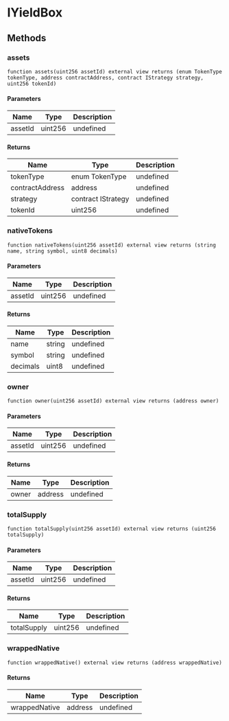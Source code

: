 # IYieldBox









## Methods

### assets

```solidity
function assets(uint256 assetId) external view returns (enum TokenType tokenType, address contractAddress, contract IStrategy strategy, uint256 tokenId)
```





#### Parameters

| Name | Type | Description |
|---|---|---|
| assetId | uint256 | undefined |

#### Returns

| Name | Type | Description |
|---|---|---|
| tokenType | enum TokenType | undefined |
| contractAddress | address | undefined |
| strategy | contract IStrategy | undefined |
| tokenId | uint256 | undefined |

### nativeTokens

```solidity
function nativeTokens(uint256 assetId) external view returns (string name, string symbol, uint8 decimals)
```





#### Parameters

| Name | Type | Description |
|---|---|---|
| assetId | uint256 | undefined |

#### Returns

| Name | Type | Description |
|---|---|---|
| name | string | undefined |
| symbol | string | undefined |
| decimals | uint8 | undefined |

### owner

```solidity
function owner(uint256 assetId) external view returns (address owner)
```





#### Parameters

| Name | Type | Description |
|---|---|---|
| assetId | uint256 | undefined |

#### Returns

| Name | Type | Description |
|---|---|---|
| owner | address | undefined |

### totalSupply

```solidity
function totalSupply(uint256 assetId) external view returns (uint256 totalSupply)
```





#### Parameters

| Name | Type | Description |
|---|---|---|
| assetId | uint256 | undefined |

#### Returns

| Name | Type | Description |
|---|---|---|
| totalSupply | uint256 | undefined |

### wrappedNative

```solidity
function wrappedNative() external view returns (address wrappedNative)
```






#### Returns

| Name | Type | Description |
|---|---|---|
| wrappedNative | address | undefined |




